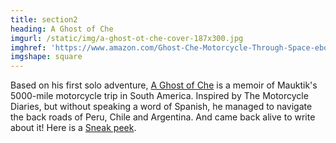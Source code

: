 ```yaml
---
title: section2
heading: A Ghost of Che
imgurl: /static/img/a-ghost-ot-che-cover-187x300.jpg
imghref: 'https://www.amazon.com/Ghost-Che-Motorcycle-Through-Space-ebook/dp/B079K1DLDX/'
imgshape: square
---
```

Based on his first solo adventure, [A Ghost of Che](https://www.amazon.com/Ghost-Che-Motorcycle-Through-Space-ebook/dp/B079K1DLDX/) is a memoir of Mauktik's 5000-mile motorcycle trip in South America.  Inspired by The Motorcycle Diaries, but without speaking a word of Spanish, he managed to navigate the back roads of Peru, Chile and Argentina.  And came back alive to write about it!  Here is a [Sneak peek](https://publish.pothi.com/preview/?sku=SKU8108).
